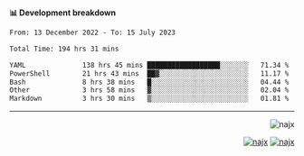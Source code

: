 <b>📊 Development breakdown</b>
<!--START_SECTION:waka-->

```txt
From: 13 December 2022 - To: 15 July 2023

Total Time: 194 hrs 31 mins

YAML              138 hrs 45 mins ██████████████████░░░░░░░   71.34 %
PowerShell        21 hrs 43 mins  ██▓░░░░░░░░░░░░░░░░░░░░░░   11.17 %
Bash              8 hrs 38 mins   █░░░░░░░░░░░░░░░░░░░░░░░░   04.44 %
Other             3 hrs 58 mins   ▓░░░░░░░░░░░░░░░░░░░░░░░░   02.04 %
Markdown          3 hrs 30 mins   ▒░░░░░░░░░░░░░░░░░░░░░░░░   01.81 %
```

<!--END_SECTION:waka-->
-----
<p align="right">
  <img src="https://komarev.com/ghpvc/?username=najx&label=GitHub%20Profile%20Views&color=yellow&style=flat" alt="najx" />
</p align="center">
<p align="right">
  <a href="https://www.linkedin.com/in/abdx"><img src="https://img.shields.io/badge/LinkedIn--_.svg?style=social&logo=linkedin" alt="najx"></a>
  <a href="https://stackoverflow.com/users/19588110/najim-abdelmoula"><img src="https://img.shields.io/badge/Stack Overflow--_.svg?style=social&logo=stackoverflow" alt="najx"></a>
</p align="center">
